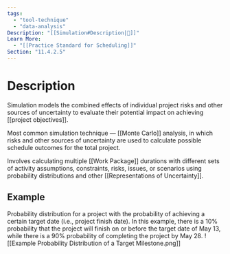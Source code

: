 ```yaml
---
tags:
  - "tool-technique"
  - "data-analysis"
Description: "[[Simulation#Description|📝]]"
Learn More:
  - "[[Practice Standard for Scheduling]]"
Section: "11.4.2.5"
---
```

# Description
Simulation models the combined effects of individual project risks and other sources of uncertainty to evaluate their potential impact on achieving [[project objectives]].

Most common simulation technique — [[Monte Carlo]] analysis, in which risks and other sources of uncertainty are used to calculate possible schedule outcomes for the total project.

Involves calculating multiple [[Work Package]] durations with different sets of activity assumptions, constraints, risks, issues, or scenarios using probability distributions and other [[Representations of Uncertainty]].
## Example
Probability distribution for a project with the probability of achieving a certain target date (i.e., project finish date). In this example, there is a 10% probability that the project will finish on or before the target date of May 13, while there is a 90% probability of completing the project by May 28.
![[Example Probability Distribution of a Target Milestone.png]]